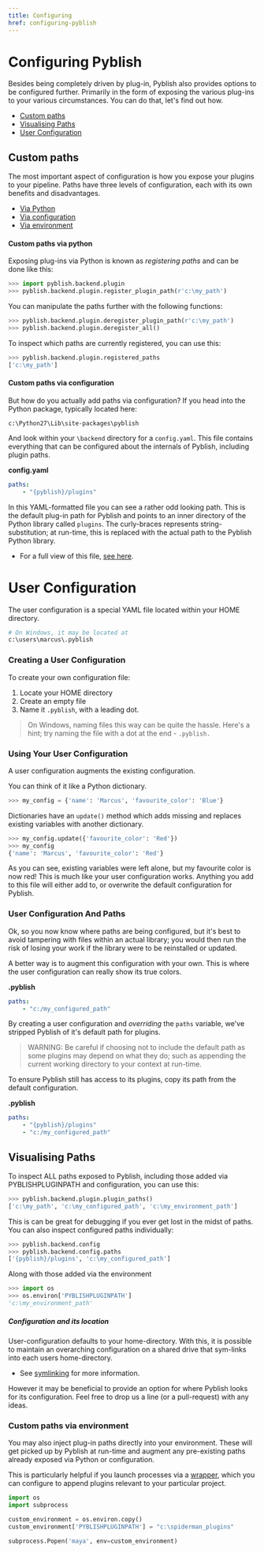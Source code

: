 ```yaml
---
title: Configuring
href: configuring-pyblish
---
```


# Configuring Pyblish

Besides being completely driven by plug-in, Pyblish also provides options to be configured further. Primarily in the form of exposing the various plug-ins to your various circumstances. You can do that, let's find out how.

- [Custom paths](#custom-paths)
- [Visualising Paths](#visualising-paths)
- [User Configuration](#user-configuration)

## Custom paths

The most important aspect of configuration is how you expose your plugins to your pipeline. Paths have three levels of configuration, each with its own benefits and disadvantages.

- [Via Python](#custom-paths-via-python)
- [Via configuration](#custom-paths-via-configuration)
- [Via environment](#custom-paths-via-environment)

#### Custom paths via python

Exposing plug-ins via Python is known as *registering paths* and can be done like this:

```python
>>> import pyblish.backend.plugin
>>> pyblish.backend.plugin.register_plugin_path(r'c:\my_path')
```

You can manipulate the paths further with the following functions:

```python
>>> pyblish.backend.plugin.deregister_plugin_path(r'c:\my_path')
>>> pyblish.backend.plugin.deregister_all()
```

To inspect which paths are currently registered, you can use this:

```python
>>> pyblish.backend.plugin.registered_paths
['c:\my_path']
```

#### Custom paths via configuration

But how do you actually add paths via configuration? If you head into the Python package, typically located here:

```
c:\Python27\Lib\site-packages\pyblish
```

And look within your `\backend` directory for a `config.yaml`. This file contains everything that can be configured about the internals of Pyblish, including plugin paths.

**config.yaml**

```yaml
paths: 
    - "{pyblish}/plugins"
```

In this YAML-formatted file you can see a rather odd looking path. This is the default plug-in path for Pyblish and points to an inner directory of the Python library called `plugins`. The curly-braces represents string-substitution; at run-time, this is replaced with the actual path to the Pyblish Python library.

- For a full view of this file, [see here][config].


# User Configuration

The user configuration is a special YAML file located within your HOME directory.

```bash
# On Windows, it may be located at
c:\users\marcus\.pyblish
```

### Creating a User Configuration

To create your own configuration file:

1. Locate your HOME directory
2. Create an empty file
3. Name it `.pyblish`, with a leading dot.

> On Windows, naming files this way can be quite the hassle. Here's a hint; try naming the file with a dot at the end - `.pyblish.`

### Using Your User Configuration

A user configuration augments the existing configuration.

You can think of it like a Python dictionary.

```python
>>> my_config = {'name': 'Marcus', 'favourite_color': 'Blue'}
```

Dictionaries have an `update()` method which adds missing and replaces existing variables with another dictionary.

```python
>>> my_config.update({'favourite_color': 'Red'})
>>> my_config
{'name': 'Marcus', 'favourite_color': 'Red'}
```

As you can see, existing variables were left alone, but my favourite color is now red! This is much like your user configuration works. Anything you add to this file will either add to, or overwrite the default configuration for Pyblish.

### User Configuration And Paths

Ok, so you now know where paths are being configured, but it's best to avoid tampering with files within an actual library; you would then run the risk of losing your work if the library were to be reinstalled or updated.

A better way is to augment this configuration with your own. This is where the user configuration can really show its true colors.

**.pyblish**

```yaml
paths:
    - "c:/my_configured_path"
```

By creating a user configuration and *overriding* the `paths` variable, we've stripped Pyblish of it's default path for plugins.

> WARNING: Be careful if choosing not to include the default path as some plugins may depend on what they do; such as appending the current working directory to your context at run-time.

To ensure Pyblish still has access to its plugins, copy its path from the default configuration.

**.pyblish**

```yaml
paths:
    - "{pyblish}/plugins"
    - "c:/my_configured_path"
```

## Visualising Paths

To inspect ALL paths exposed to Pyblish, including those added via PYBLISHPLUGINPATH and configuration, you can use this:

```python
>>> pyblish.backend.plugin.plugin_paths()
['c:\my_path', 'c:\my_configured_path', 'c:\my_environment_path']
```

This is can be great for debugging if you ever get lost in the midst of paths. You can also inspect configured paths individually:

```python
>>> pyblish.backend.config
>>> pyblish.backend.config.paths
['{pyblish}/plugins', 'c:\my_configured_path']
```

Along with those added via the environment

```python
>>> import os
>>> os.environ['PYBLISHPLUGINPATH']
'c:\my_environment_path'
```

##### Configuration and its location

User-configuration defaults to your home-directory. With this, it is possible to maintain an overarching configuration on a shared drive that sym-links into each users home-directory.

- See [symlinking][] for more information.

However it may be beneficial to provide an option for where Pyblish looks for its configuration. Feel free to drop us a line (or a pull-request) with any ideas.

[symlinking]: http://www.howtogeek.com/howto/16226/complete-guide-to-symbolic-links-symlinks-on-windows-or-linux/
[config]: https://github.com/abstractfactory/pyblish/blob/master/pyblish/backend/config.yaml

### Custom paths via environment

You may also inject plug-in paths directly into your environment. These will get picked up by Pyblish at run-time and augment any pre-existing paths already exposed via Python or configuration.

This is particularly helpful if you launch processes via a [wrapper][], which you can configure to append plugins relevant to your particular project.

```python
import os
import subprocess

custom_environment = os.environ.copy()
custom_environment['PYBLISHPLUGINPATH'] = "c:\spiderman_plugins"

subprocess.Popen('maya', env=custom_environment)
```

[wrapper]: https://github.com/abstractfactory/pyblish/wiki/Glossary#wrapperbootstrapper